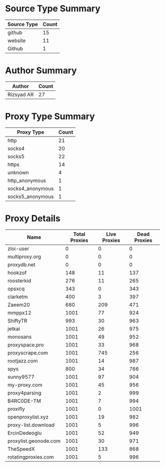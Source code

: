 # Source Type Summary

| Source Type | Count |
|-------------|-------|
| github | 15 |
| website | 11 |
| Github | 1 |


# Author Summary

| Author | Count |
|--------|-------|
| Rizsyad AR | 27 |


# Proxy Type Summary

| Proxy Type | Count |
|------------|-------|
| http | 21 |
| socks4 | 20 |
| socks5 | 22 |
| https | 14 |
| unknown | 4 |
| http_anonymous | 1 |
| socks4_anonymous | 1 |
| socks5_anonymous | 1 |


# Proxy Details

| Name | Total Proxies | Live Proxies | Dead Proxies |
|------|---------------|--------------|---------------|
| zloi-user | 0 | 0 | 0 |
| multiproxy.org | 0 | 0 | 0 |
| proxydb.net | 0 | 0 | 0 |
| hookzof | 148 | 11 | 137 |
| roosterkid | 276 | 11 | 265 |
| opsxcq | 343 | 0 | 343 |
| clarketm | 400 | 3 | 397 |
| Zaeem20 | 680 | 209 | 471 |
| mmppx12 | 1001 | 77 | 924 |
| ShiftyTR | 993 | 30 | 963 |
| jetkai | 1001 | 26 | 975 |
| monosans | 1001 | 49 | 952 |
| proxyspace.pro | 1001 | 33 | 968 |
| proxyscrape.com | 1001 | 745 | 256 |
| rootjazz.com | 1001 | 14 | 987 |
| spys | 800 | 34 | 766 |
| sunny9577 | 1001 | 97 | 904 |
| my-proxy.com | 1001 | 45 | 956 |
| proxy4parsing | 1001 | 2 | 999 |
| B4RC0DE-TM | 1001 | 7 | 994 |
| proxifly | 1001 | 0 | 1001 |
| openproxylist.xyz | 1001 | 19 | 982 |
| proxy-list.download | 1001 | 5 | 996 |
| ErcinDedeoglu | 1001 | 52 | 949 |
| proxylist.geonode.com | 1001 | 30 | 971 |
| TheSpeedX | 1001 | 133 | 868 |
| rotatingproxies.com | 1001 | 5 | 996 |
